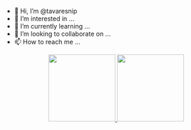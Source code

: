 - 👋 Hi, I’m @tavaresnip
- 👀 I’m interested in ...
- 🌱 I’m currently learning ...
- 💞️ I’m looking to collaborate on ...
- 📫 How to reach me ...

<div align="center">
  <a href="https://github.com/tavaresnip">
  <img height="150em" src="https://github-readme-stats.vercel.app/api?username=tavaresnip&show_icons=true&theme=calm&include_all_commits=true&count_private=true"/>
  <img height="150em" src="https://github-readme-stats.vercel.app/api/top-langs/?username=tavaresnip&layout=compact&langs_count=7&theme=calm"/>
</div>
<!---
tavaresnip/tavaresnip is a ✨ special ✨ repository because its `README.md` (this file) appears on your GitHub profile.
You can click the Preview link to take a look at your changes.
--->
